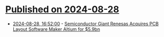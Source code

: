 # [Published on 2024-08-28](index.md)

* [2024-08-28, 16:52:00](https://soylentnews.org/article.pl?sid=24/08/27/162254&from=rss) - [Semiconductor Giant Renesas Acquires PCB Layout Software Maker Altium for $5.9bn](https://soylentnews.org/article.pl?sid=24/08/27/162254&from=rss)
